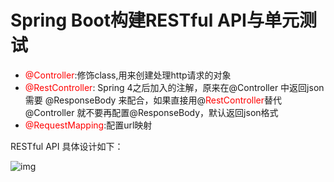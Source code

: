 # Spring Boot构建RESTful API与单元测试

* <font color='red'>@Controller</font>:修饰class,用来创建处理http请求的对象
* <font color='red'>@RestController</font>: Spring 4之后加入的注解，原来在@Controller 中返回json 需要 @ResponseBody 来配合，如果直接用@<font color='red'>RestController</font>替代 @Controller 就不要再配置@ResponseBody，默认返回json格式
* <font color='red'>@RequestMapping</font>:配置url映射



RESTful API 具体设计如下：

![img](http://blog.didispace.com/content/images/posts/springbootrestfulapi-1.png)



